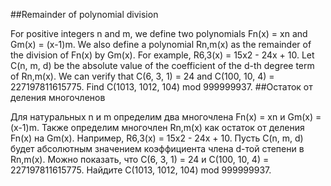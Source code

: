 ##Remainder of polynomial division

For positive integers n and m, we define two polynomials Fn(x) = xn and Gm(x) = (x-1)m.
We also define a polynomial Rn,m(x) as the remainder of the division of Fn(x) by Gm(x).
For example, R6,3(x) = 15x2 - 24x + 10.
Let C(n, m, d) be the absolute value of the coefficient of the d-th degree term of Rn,m(x).
We can verify that C(6, 3, 1) = 24 and C(100, 10, 4) = 227197811615775.
Find C(1013, 1012, 104) mod 999999937.
##Остаток от деления многочленов

Для натуральных n и m определим два многочлена Fn(x) = xn и Gm(x) = (x-1)m.
Также определим многочлен Rn,m(x) как остаток от деления Fn(x) на Gm(x).
Например, R6,3(x) = 15x2 - 24x + 10.
Пусть C(n, m, d) будет абсолютным значением коэффициента члена d-той степени в Rn,m(x).
Можно показать, что C(6, 3, 1) = 24 и C(100, 10, 4) = 227197811615775.
Найдите C(1013, 1012, 104) mod 999999937.
